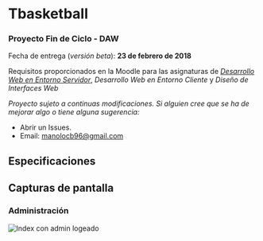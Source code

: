 # Tbasketball

### Proyecto Fin de Ciclo - DAW 

Fecha de entrega (*versión beta*): **23 de febrero de 2018**

Requisitos proporcionados en la Moodle para las asignaturas de [*Desarrollo Web en Entorno Servidor*](https://docs.google.com/document/d/1RoDH3fEyrHyIgigwI8Gg5oWPbG6NdqN0Fj9eRze3wVA/edit), *Desarrollo Web en Entorno Cliente* y *Diseño de Interfaces Web*

*Proyecto sujeto a continuas modificaciones.*
*Si alguien cree que se ha de mejorar algo o tiene alguna sugerencia:*
- Abrir un Issues.
- Email: manolocb96@gmail.com


## Especificaciones


## Capturas de pantalla

### Administración
![Index con admin logeado](img/capturas/indexadmin,png)


